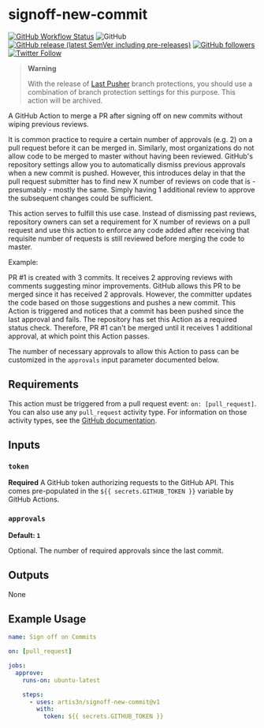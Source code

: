 # signoff-new-commit

[![GitHub Workflow Status](https://img.shields.io/github/workflow/status/artis3n/signoff-new-commit/CI)](https://github.com/artis3n/signoff-new-commit/actions)
![GitHub](https://img.shields.io/github/license/artis3n/signoff-new-commit)
[![GitHub release (latest SemVer including pre-releases)](https://img.shields.io/github/v/release/artis3n/signoff-new-commit?include_prereleases)](https://github.com/artis3n/signoff-new-commit/releases)
[![GitHub followers](https://img.shields.io/github/followers/artis3n?style=social)](https://github.com/artis3n)
[![Twitter Follow](https://img.shields.io/twitter/follow/artis3n?style=social)](https://twitter.com/Artis3n)

> **Warning**
>
> With the release of [Last Pusher](https://github.blog/changelog/2022-10-20-new-branch-protections-last-pusher-and-locked-branch/) branch protections, you should use a combination of branch protection settings for this purpose. This action will be archived.

A GitHub Action to merge a PR after signing off on new commits without wiping previous reviews.

It is common practice to require a certain number of approvals (e.g. 2) on a pull request before it can be merged in. Similarly, most organizations do not allow code to be merged to master without having been reviewed. GitHub's repository settings allow you to automatically dismiss previous approvals when a new commit is pushed. However, this introduces delay in that the pull request submitter has to find new X number of reviews on code that is - presumably - mostly the same. Simply having 1 additional review to approve the subsequent changes could be sufficient.

This action serves to fulfill this use case. Instead of dismissing past reviews, repository owners can set a requirement for X number of reviews on a pull request and use this action to enforce any code added after receiving that requisite number of requests is still reviewed before merging the code to master.

Example:

PR #1 is created with 3 commits. It receives 2 approving reviews with comments suggesting minor improvements. GitHub allows this PR to be merged since it has received 2 approvals. However, the committer updates the code based on those suggestions and pushes a new commit. This Action is triggered and notices that a commit has been pushed since the last approval and fails. The repository has set this Action as a required status check. Therefore, PR #1 can't be merged until it receives 1 additional approval, at which point this Action passes.

The number of necessary approvals to allow this Action to pass can be customized in the `approvals` input parameter documented below.

## Requirements

This action must be triggered from a pull request event: `on: [pull_request]`. You can also use any `pull_request` activity type. For information on those activity types, see the [GitHub documentation](https://help.github.com/en/actions/automating-your-workflow-with-github-actions/events-that-trigger-workflows#pull-request-event-pull_request).

## Inputs

### `token`

**Required** A GitHub token authorizing requests to the GitHub API. This comes pre-populated in the `${{ secrets.GITHUB_TOKEN }}` variable by GitHub Actions.

### `approvals`

**Default: `1`**

Optional. The number of required approvals since the last commit.

## Outputs

None

## Example Usage

```yaml
name: Sign off on Commits

on: [pull_request]

jobs:
  approve:
    runs-on: ubuntu-latest

    steps:
      - uses: artis3n/signoff-new-commit@v1
        with:
          token: ${{ secrets.GITHUB_TOKEN }}
```
